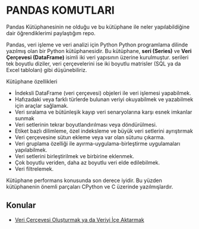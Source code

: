 # PANDAS KOMUTLARI

Pandas Kütüphanesinin ne olduğu ve bu kütüphane ile neler yapılabildiğine dair öğrendiklerimi paylaştığım repo.

Pandas, veri işleme ve veri analizi için Python Python programlama dilinde yazılmış olan bir Python kütüphanesidir. 
Bu kütüphane, **seri (Series)** ve **Veri Çerçevesi (DataFrame)** isimli iki veri yapısının üzerine kurulmuştur. serileri tek boyutlu diziler, veri çerçevelerini ise iki boyutlu matrisler (SQL ya da Excel tabloları) gibi düşünebiliriz.

Kütüphane özellikleri

* İndeksli DataFrame (veri çerçevesi) objeleri ile veri işlemesi yapabilmek.
* Hafızadaki veya farklı türlerde bulunan veriyi okuyabilmek ve yazabilmek için araçlar sağlamak.
* Veri sıralama ve bütünleşik kayıp veri senaryolarına karşı esnek imkanlar sunmak
* Veri setlerinin tekrar boyutlandırılması veya döndürülmesi.
* Etiket bazlı dilimleme, özel indeksleme ve büyük veri setlerini ayrıştırmak
* Veri çerçevesine sütun ekleme veya var olan sütunu çıkarma.
* Veri gruplama özelliği ile ayırma-uygulama-birleştirme uygulamaları yapılabilmek.
* Veri setlerini birleştirilmek ve birbirine eklenmek.
* Çok boyutlu veriden, daha az boyutlu veri elde edilebilmek.
* Veri filtrelemek.

Kütüphane performans konusunda son derece iyidir. Bu yüzden kütüphanenin önemli parçaları CPython ve C üzerinde yazılmışlardır.

## Konular

* [Veri Çerçevesi Oluşturmak ya da Veriyi İçe Aktarmak](Veri_cercevsi_olustur_veya_ice_aktar.md)
